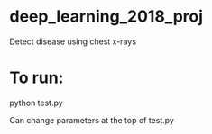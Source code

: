 # deep_learning_2018_proj
Detect disease using chest x-rays

# To run:
python test.py

Can change parameters at the top of test.py
